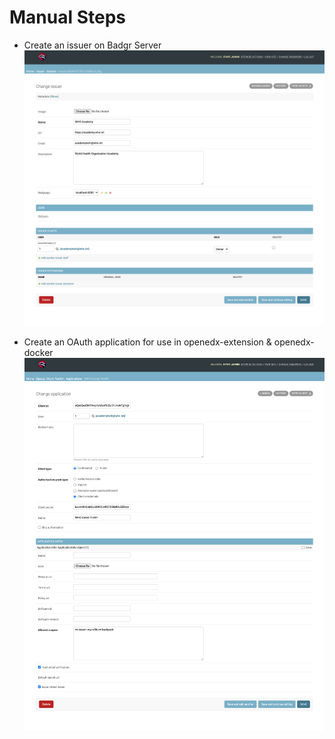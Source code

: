 # Manual Steps

- Create an issuer on Badgr Server
![Create_Issuer](./images/Create_Issuer.png)

- Create an OAuth application for use in openedx-extension & openedx-docker
![Create_Oauth_Application](./images/Create_Oauth_Application.png)